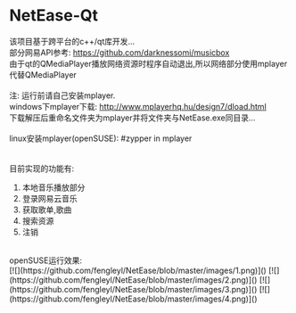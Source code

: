 # NetEase-Qt

该项目基于跨平台的c++/qt库开发...<br>
部分网易API参考: https://github.com/darknessomi/musicbox<br>
由于qt的QMediaPlayer播放网络资源时程序自动退出,所以网络部分使用mplayer代替QMediaPlayer<br>
<br>
注: 运行前请自己安装mplayer.<br>
windows下mplayer下载: http://www.mplayerhq.hu/design7/dload.html<br>
下载解压后重命名文件夹为mplayer并将文件夹与NetEase.exe同目录...<br>
<br>
linux安装mplayer(openSUSE): #zypper in mplayer<br>
<br><br>
目前实现的功能有: <br>
1. 本地音乐播放部分<br>
2. 登录网易云音乐<br>
3. 获取歌单,歌曲<br>
4. 搜索资源<br>
5. 注销<br>
<br>
openSUSE运行效果: <br>
[![](https://github.com/fengleyl/NetEase/blob/master/images/1.png)]()
[![](https://github.com/fengleyl/NetEase/blob/master/images/2.png)]()
[![](https://github.com/fengleyl/NetEase/blob/master/images/3.png)]()
[![](https://github.com/fengleyl/NetEase/blob/master/images/4.png)]()
